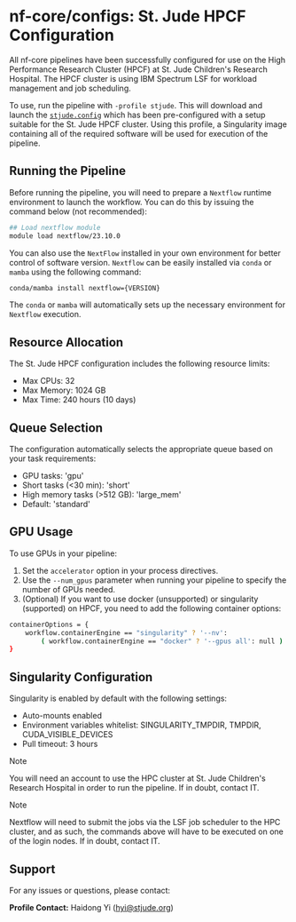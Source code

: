 # nf-core/configs: St. Jude HPCF Configuration

All nf-core pipelines have been successfully configured for use on the High Performance Research Cluster (HPCF) at St. Jude Children's Research Hospital.
The HPCF cluster is using IBM Spectrum LSF for workload management and job scheduling.

To use, run the pipeline with `-profile stjude`. This will download and launch the [`stjude.config`](../conf/stjude.config) which has been pre-configured with a setup suitable for the St. Jude HPCF cluster. Using this profile, a Singularity image containing all of the required software will be used for execution of the pipeline.

## Running the Pipeline

Before running the pipeline, you will need to prepare a `Nextflow` runtime environment to launch the workflow.
You can do this by issuing the command below (not recommended):

```bash
## Load nextflow module
module load nextflow/23.10.0
```

You can also use the `NextFlow` installed in your own environment for better control of software version. `Nextflow` can be
easily installed via `conda` or `mamba` using the following command:

```bash
conda/mamba install nextflow={VERSION}
```

The `conda` or `mamba` will automatically sets up the necessary environment for `Nextflow` execution.

## Resource Allocation

The St. Jude HPCF configuration includes the following resource limits:

- Max CPUs: 32
- Max Memory: 1024 GB
- Max Time: 240 hours (10 days)

## Queue Selection

The configuration automatically selects the appropriate queue based on your task requirements:

- GPU tasks: 'gpu'
- Short tasks (<30 min): 'short'
- High memory tasks (>512 GB): 'large_mem'
- Default: 'standard'

## GPU Usage

To use GPUs in your pipeline:

1. Set the `accelerator` option in your process directives.
2. Use the `--num_gpus` parameter when running your pipeline to specify the number of GPUs needed.
3. (Optional) If you want to use docker (unsupported) or singularity (supported) on HPCF, you need to add the following container options:

```bash
containerOptions = {
    workflow.containerEngine == "singularity" ? '--nv':
        ( workflow.containerEngine == "docker" ? '--gpus all': null )
}
```

## Singularity Configuration

Singularity is enabled by default with the following settings:

- Auto-mounts enabled
- Environment variables whitelist: SINGULARITY_TMPDIR, TMPDIR, CUDA_VISIBLE_DEVICES
- Pull timeout: 3 hours

> [!NOTE]
> You will need an account to use the HPC cluster at St. Jude Children's Research Hospital in order to run the pipeline. If in doubt, contact IT.

> [!NOTE]
> Nextflow will need to submit the jobs via the LSF job scheduler to the HPC cluster, and as such, the commands above will have to be executed on one of the login nodes. If in doubt, contact IT.

## Support

For any issues or questions, please contact:

**Profile Contact:** Haidong Yi (hyi@stjude.org)
